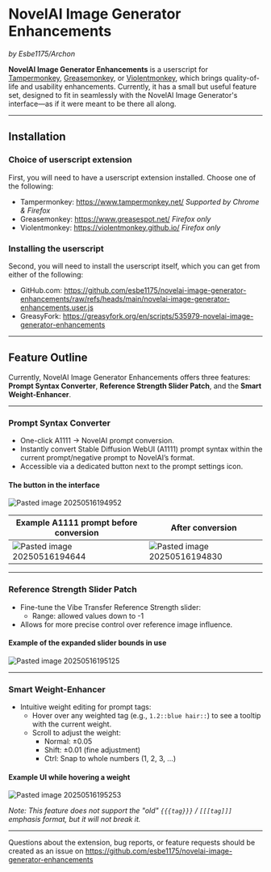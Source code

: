 # NovelAI Image Generator Enhancements

*by Esbe1175/Archon*

**NovelAI Image Generator Enhancements** is a userscript for [Tampermonkey](https://www.tampermonkey.net/), [Greasemonkey](https://www.greasespot.net/), or [Violentmonkey](https://violentmonkey.github.io/), which brings quality-of-life and usability enhancements. Currently, it has a small but useful feature set, designed to fit in seamlessly with the NovelAI Image Generator's interface—as if it were meant to be there all along.

---

## Installation

### Choice of userscript extension

First, you will need to have a userscript extension installed. Choose one of the following:
* Tampermonkey: https://www.tampermonkey.net/ _Supported by Chrome & Firefox_
* Greasemonkey: https://www.greasespot.net/ _Firefox only_
* Violentmonkey: https://violentmonkey.github.io/ _Firefox only_

### Installing the userscript

Second, you will need to install the userscript itself, which you can get from either of the following:
* GitHub.com: https://github.com/esbe1175/novelai-image-generator-enhancements/raw/refs/heads/main/novelai-image-generator-enhancements.user.js
* GreasyFork: https://greasyfork.org/en/scripts/535979-novelai-image-generator-enhancements

---

## Feature Outline

Currently, NovelAI Image Generator Enhancements offers three features: **Prompt Syntax Converter**, **Reference Strength Slider Patch**, and the **Smart Weight-Enhancer**.

---

### Prompt Syntax Converter
- One-click A1111 → NovelAI prompt conversion.
- Instantly convert Stable Diffusion WebUI (A1111) prompt syntax within the current prompt/negative prompt to NovelAI’s format.
- Accessible via a dedicated button next to the prompt settings icon.

#### The button in the interface
![Pasted image 20250516194952](https://github.com/user-attachments/assets/e23f2d4a-40c8-4ea1-ba58-ad1d5b475765)

| Example A1111 prompt before conversion | After conversion                     |
| ------------------------------------- | ------------------------------------ |
| ![Pasted image 20250516194644](https://github.com/user-attachments/assets/52d6098f-5781-4a3e-9662-344933608f3c) | ![Pasted image 20250516194830](https://github.com/user-attachments/assets/2165ee3e-119a-4bd4-8e4b-33c7c2087e27) |

---

### Reference Strength Slider Patch
- Fine-tune the Vibe Transfer Reference Strength slider:
  - Range: allowed values down to -1
- Allows for more precise control over reference image influence.

#### Example of the expanded slider bounds in use
![Pasted image 20250516195125](https://github.com/user-attachments/assets/9900347a-227b-4d13-837d-4024f1e82568)

---

### Smart Weight-Enhancer
- Intuitive weight editing for prompt tags:
  - Hover over any weighted tag (e.g., `1.2::blue hair::`) to see a tooltip with the current weight.
  - Scroll to adjust the weight:
    - Normal: ±0.05
    - Shift: ±0.01 (fine adjustment)
    - Ctrl: Snap to whole numbers (1, 2, 3, ...)

#### Example UI while hovering a weight
![Pasted image 20250516195253](https://github.com/user-attachments/assets/a8b76099-e367-4a8f-9671-3590f12aee24)

*Note: This feature does not support the "old" `{{{tag}}}` / `[[[tag]]]` emphasis format, but it will not break it.*

---

Questions about the extension, bug reports, or feature requests should be created as an issue on https://github.com/esbe1175/novelai-image-generator-enhancements
